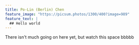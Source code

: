 ```yaml
---
title: Po-Lin (Berlin) Chen
feature_image: "https://picsum.photos/1300/400?image=989"
feature_text: |
  ## Hello world
---
```


There isn't much going on here yet, but watch this space bbbbb
